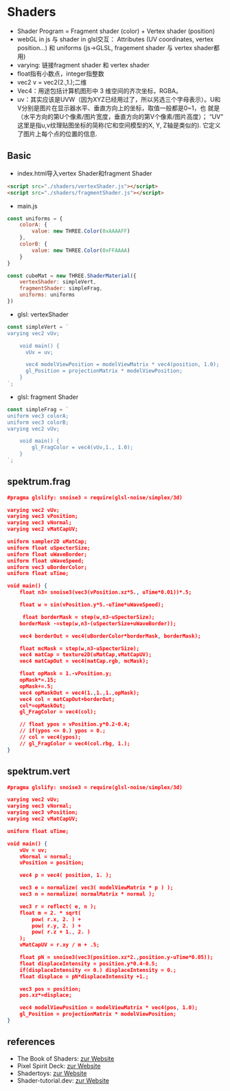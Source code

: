 # Shaders
- Shader Program = Fragment shader (color) + Vertex shader (position)
- webGL in js 与 shader in glsl交互： Attributes (UV coordinates, vertex position...) 和 uniforms (js->GLSL, fragement shader 与 vertex shader都用)
- varying: 链接fragment shader 和 vertex shader
- float指有小数点，integer指整数
- vec2 v = vec2(2.,1.);二维
- Vec4：用途包括计算机图形中 3 维空间的齐次坐标，RGBA。
- uv：其实应该是UVW（因为XYZ已经用过了，所以另选三个字母表示）。U和V分别是图片在显示器水平、垂直方向上的坐标，取值一般都是0~1，也 就是（水平方向的第U个像素/图片宽度，垂直方向的第V个像素/图片高度）；
“UV” 这里是指u,v纹理贴图坐标的简称(它和空间模型的X, Y, Z轴是类似的). 它定义了图片上每个点的位置的信息.
## Basic
- index.html导入vertex Shader和fragment Shader
```html
<script src="./shaders/vertexShader.js"></script>
<script src="./shaders/fragmentShader.js"></script>
```
- main.js
```js
const uniforms = {
    colorA: {
        value: new THREE.Color(0xAAAAFF)
    },
    colorB: {
        value: new THREE.Color(0xFFAAAA)
    }
}

const cubeMat = new THREE.ShaderMaterial({
    vertexShader: simpleVert,
    fragmentShader: simpleFrag,
    uniforms: uniforms
})
```
- glsl: vertexShader
```js
const simpleVert = `
varying vec2 vUv; 

    void main() {
      vUv = uv; 

      vec4 modelViewPosition = modelViewMatrix * vec4(position, 1.0);
      gl_Position = projectionMatrix * modelViewPosition; 
    }
`;
```

- glsl: fragment Shader
```js
const simpleFrag = `
uniform vec3 colorA; 
uniform vec3 colorB; 
varying vec2 vUv;

    void main() {
        gl_FragColor = vec4(vUv,1., 1.0);
    }
`;
```
## spektrum.frag

```gltf
#pragma glslify: snoise3 = require(glsl-noise/simplex/3d)

varying vec2 vUv;
varying vec3 vPosition;
varying vec3 vNormal;
varying vec2 vMatCapUV;

uniform sampler2D uMatCap;
uniform float uSpecterSize;
uniform float uWaveBorder;
uniform float uWaveSpeed;
uniform vec3 uBorderColor;
uniform float uTime;

void main() {
    float n3= snoise3(vec3(vPosition.xz*5., uTime*0.01))*.5;

    float w = sin(vPosition.y*5.-uTime*uWaveSpeed);

     float borderMask = step(w,n3-uSpecterSize);
    borderMask -=step(w,n3-(uSpecterSize+uWaveBorder));

    vec4 borderOut = vec4(uBorderColor*borderMask, borderMask);

    float mcMask = step(w,n3-uSpecterSize);
    vec4 matCap = texture2D(uMatCap,vMatCapUV);
    vec4 matCapOut = vec4(matCap.rgb, mcMask);

    float opMask = 1.-vPosition.y;
    opMask*=.15;
    opMask+=.5;
    vec4 opMaskOut = vec4(1.,1.,1.,opMask);
    vec4 col = matCapOut+borderOut;
    col*=opMaskOut;
    gl_FragColor = vec4(col);

    // float ypos = vPosition.y*0.2-0.4;
    // if(ypos <= 0.) ypos = 0.;
    // col = vec4(ypos);
    // gl_FragColor = vec4(col.rbg, 1.);
}
```

## spektrum.vert

```gltf
#pragma glslify: snoise3 = require(glsl-noise/simplex/3d)

varying vec2 vUv; 
varying vec3 vNormal;
varying vec3 vPosition;
varying vec2 vMatCapUV;

uniform float uTime;

void main() {
    vUv = uv; 
    vNormal = normal;
    vPosition = position;

    vec4 p = vec4( position, 1. );

    vec3 e = normalize( vec3( modelViewMatrix * p ) );
    vec3 n = normalize( normalMatrix * normal );

    vec3 r = reflect( e, n );
    float m = 2. * sqrt(
        pow( r.x, 2. ) +
        pow( r.y, 2. ) +
        pow( r.z + 1., 2. )
    );
    vMatCapUV = r.xy / m + .5;

    float pN = snoise3(vec3(position.xz*2.,position.y-uTime*0.05));
    float displaceIntensity = position.y*0.4-0.5;
    if(displaceIntensity <= 0.) displaceIntensity = 0.;
    float displace = pN*displaceIntensity +1.;

    vec3 pos = position;
    pos.xz*=displace;

    vec4 modelViewPosition = modelViewMatrix * vec4(pos, 1.0);
    gl_Position = projectionMatrix * modelViewPosition; 
}
```

## references

- The Book of Shaders: [zur Website](https://thebookofshaders.com/)
- Pixel Spirit Deck: [zur Website](http://pixelspiritdeck.com/)
- Shadertoys: [zur Website](https://www.shadertoy.com/)
- Shader-tutorial.dev: [zur Website](https://shader-tutorial.dev/)
